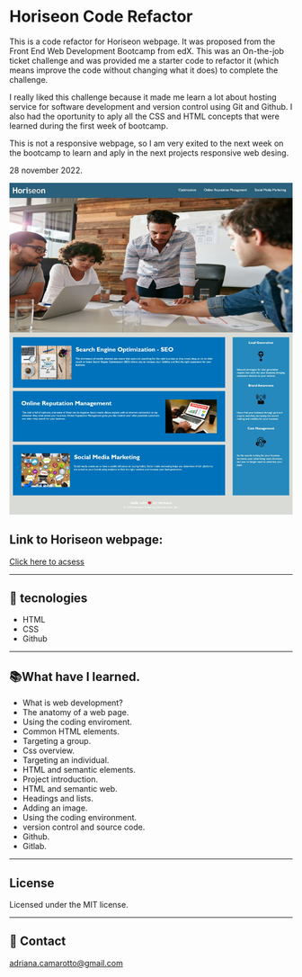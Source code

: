 # Horiseon Code Refactor

This is a code refactor for Horiseon webpage.
It was proposed from the Front End Web Development Bootcamp from edX.
This was an On-the-job ticket challenge and was provided me a starter code to refactor it (which means improve the code without changing what it does) to complete the challenge.

I really liked this challenge because it made me learn a lot about hosting service for software development and version control using Git and Github. I also had the oportunity to aply all the CSS and HTML concepts that were learned during the first week of bootcamp.

This is not a responsive webpage, so I am very exited to the next week on the bootcamp to learn and aply in the next projects responsive web desing.

28 november 2022. 

![preview](./Assets/Web-Oriseon_adriana-camarotto.github.io.jpeg)

## Link to Horiseon webpage:
[Click here to acsess](https://adriana-camarotto.github.io/Horiseon-Code-Refactor/)

---
 
## 🚀 tecnologies

- HTML
- CSS
- Github

---

## 📚What have I learned.

- What is web development?
- The anatomy of a web page.
- Using the coding enviroment.
- Common HTML elements.
- Targeting a group.
- Css overview.
- Targeting an individual.
- HTML and semantic elements.
- Project introduction.
- HTML and semantic web.
- Headings and lists.
- Adding an image.
- Using the coding environment.
- version control and source code.
- Github.
- Gitlab.
---

## License
Licensed under the MIT license.

---

## 📧 Contact

adriana.camarotto@gmail.com